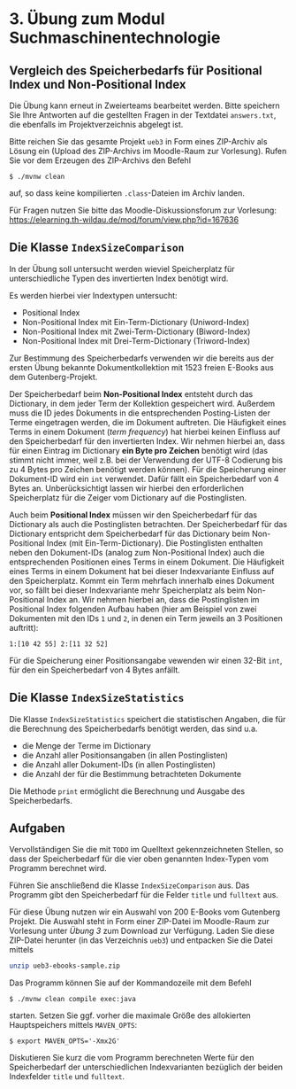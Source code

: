 # 3. Übung zum Modul Suchmaschinentechnologie

## Vergleich des Speicherbedarfs für Positional Index und Non-Positional Index 

Die Übung kann erneut in Zweierteams bearbeitet werden. Bitte speichern Sie
Ihre Antworten auf die gestellten Fragen in der Textdatei
`answers.txt`, die ebenfalls im Projektverzeichnis abgelegt ist.

Bitte reichen Sie das gesamte Projekt `ueb3` in Form eines ZIP-Archiv als
Lösung ein (Upload des ZIP-Archivs im Moodle-Raum zur Vorlesung). Rufen Sie vor 
dem Erzeugen des ZIP-Archivs den Befehl
```
$ ./mvnw clean
```
auf, so dass keine kompilierten `.class`-Dateien im Archiv landen.

Für Fragen nutzen Sie bitte das Moodle-Diskussionsforum zur Vorlesung:
https://elearning.th-wildau.de/mod/forum/view.php?id=167636

## Die Klasse `IndexSizeComparison`

In der Übung soll untersucht werden wieviel Speicherplatz für
unterschiedliche Typen des invertierten Index benötigt wird.

Es werden hierbei vier Indextypen untersucht:

* Positional Index
* Non-Positional Index mit Ein-Term-Dictionary (Uniword-Index)
* Non-Positional Index mit Zwei-Term-Dictionary (Biword-Index)
* Non-Positional Index mit Drei-Term-Dictionary (Triword-Index)

Zur Bestimmung des Speicherbedarfs verwenden wir die bereits aus 
der ersten Übung bekannte Dokumentkollektion mit 1523 freien
E-Books aus dem Gutenberg-Projekt.

Der Speicherbedarf beim **Non-Positional Index** entsteht durch 
das Dictionary, in dem jeder Term der Kollektion gespeichert wird.
Außerdem muss die ID jedes Dokuments in die entsprechenden
Posting-Listen der Terme eingetragen werden, die im Dokument
auftreten. Die Häufigkeit eines Terms in einem Dokument (*term frequency*)
hat hierbei keinen Einfluss auf den Speicherbedarf für den invertierten
Index. Wir nehmen hierbei an, dass für einen Eintrag im 
Dictionary **ein Byte pro Zeichen** benötigt wird (das stimmt nicht
immer, weil z.B. bei der Verwendung der UTF-8 Codierung bis zu 
4 Bytes pro Zeichen benötigt werden können). Für die Speicherung 
einer Dokument-ID wird ein `int` verwendet. Dafür fällt ein
Speicherbedarf von 4 Bytes an. Unberücksichtigt lassen wir hierbei
den erforderlichen Speicherplatz für die Zeiger vom Dictionary 
auf die Postinglisten.

Auch beim **Positional Index** müssen wir den Speicherbedarf
für das Dictionary als auch die Postinglisten betrachten. Der 
Speicherbedarf für das Dictionary entspricht dem Speicherbedarf
für das Dictionary beim Non-Positional Index (mit Ein-Term-Dictionary).
Die Postinglisten enthalten neben den Dokument-IDs (analog zum
Non-Positional Index) auch die entsprechenden Positionen eines
Terms in einem Dokument. Die Häufigkeit eines Terms in einem Dokument
hat bei dieser Indexvariante Einfluss auf den Speicherplatz. 
Kommt ein Term mehrfach innerhalb eines Dokument vor, so fällt 
bei dieser Indexvariante mehr Speicherplatz als beim Non-Positional Index 
an. Wir nehmen hierbei an, dass die Postinglisten im Positional Index 
folgenden Aufbau haben (hier am Beispiel von zwei Dokumenten mit den IDs `1` und `2`, 
in denen ein Term jeweils an 3 Positionen auftritt):
```
1:[10 42 55] 2:[11 32 52] 
``` 
Für die Speicherung einer Positionsangabe vewenden wir einen 32-Bit
`int`, für den ein Speicherbedarf von 4 Bytes anfällt.

## Die Klasse `IndexSizeStatistics`  

Die Klasse `IndexSizeStatistics` speichert die statistischen Angaben,
die für die Berechnung des Speicherbedarfs benötigt werden, das sind
u.a.
* die Menge der Terme im Dictionary
* die Anzahl aller Positionsangaben (in allen Postinglisten)
* die Anzahl aller Dokument-IDs (in allen Postinglisten) 
* die Anzahl der für die Bestimmung betrachteten Dokumente

Die Methode `print` ermöglicht die Berechnung und Ausgabe des
Speicherbedarfs.

## Aufgaben

Vervollständigen Sie die mit `TODO` im Quelltext gekennzeichneten Stellen, so
dass der Speicherbedarf für die vier oben genannten Index-Typen vom
Programm berechnet wird.

Führen Sie anschließend die Klasse `IndexSizeComparison` aus. Das Programm
gibt den Speicherbedarf für die Felder `title` und `fulltext` aus.

Für diese Übung nutzen wir ein Auswahl von 200 E-Books vom Gutenberg Projekt.
Die Auswahl steht in Form einer ZIP-Datei im Moodle-Raum zur Vorlesung unter
*Übung 3* zum Download zur Verfügung. Laden Sie diese ZIP-Datei herunter (in das
Verzeichnis `ueb3`) und entpacken Sie die Datei mittels

```bash
unzip ueb3-ebooks-sample.zip
```

Das Programm können Sie auf der Kommandozeile mit dem Befehl
```
$ ./mvnw clean compile exec:java
```
starten. Setzen Sie ggf. vorher die maximale Größe des allokierten Hauptspeichers
mittels `MAVEN_OPTS`:
```
$ export MAVEN_OPTS='-Xmx2G'
```

Diskutieren Sie kurz die vom Programm berechneten Werte für den Speicherbedarf
der unterschiedlichen Indexvarianten bezüglich der beiden Indexfelder `title`
und `fulltext`.
